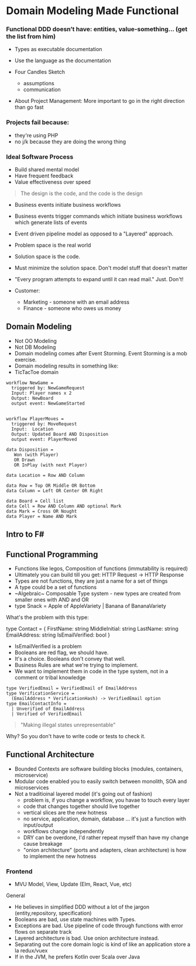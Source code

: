 # Domain Modeling Made Functional

### Functional DDD doesn’t have: entities, value-something… (get the list from him)
- Types as executable documentation
- Use the language as the documentation
- Four Candles Sketch
  - assumptions
  - communication

- About Project Management: More important to go in the right direction than go fast

### Projects fail because:
- they're using PHP
- no j/k because they are doing the wrong thing

### Ideal Software Process
- Build shared mental model
- Have frequent feedback
- Value effectiveness over speed

<blockquote>The design is the code, and the code is the design</blockquote>

- Business events initiate business workflows
- Business events trigger commands which initiate business workflows which generate lists of events
- Event driven pipeline model as opposed to a "Layered" approach.

- Problem space is the real world
- Solution space is the code.
- Must minimize the solution space. Don't model stuff that doesn't matter
- "Every program attempts to expand until it can read mail." Just. Don't!

- Customer:
  - Marketing - someone with an email address
  - Finance - someone who owes us money

## Domain Modeling
- Not OO Modeling
- Not DB Modeling
- Domain modeling comes after Event Storming. Event Storming is a mob exercise.
- Domain modeling results in something like:
- TicTacToe domain
```
workflow NewGame =
  triggered by: NewGameRequest
  Input: Player names x 2
  Output: NewBoard
  output event: NewGameStarted


workflow PlayerMoves =
  triggered by: MoveRequest
  Input:  Location
  Output: Updated Board AND Disposition
  output event: PlayerMoved

data Disposition =
   Won (with Player)
   OR Drawn
   OR InPlay (with next Player)

data Location = Row AND Column

data Row = Top OR Middle OR Bottom
data Column = Left OR Center OR Right

data Board = Cell list
data Cell = Row AND Column AND optional Mark
data Mark = Cross OR Nought
data Player = Name AND Mark
```
## Intro to F#

## Functional Programming
- Functions like legos, Composition of functions (immutability is required)
- Ultimately you can build till you get: HTTP Request -> HTTP Response
- Types are not functions, they are just a name for a set of things
- A type could be a set of functions
- ~Algebraic~ Composable Type system - new types are created from smaller ones with AND and OR
- type Snack = Apple of AppleVariety | Banana of BananaVariety

What's the problem with this type:

type Contact = {
  FirstName: string
  MiddleInitial: string
  LastName: string
  EmailAddress: string
  IsEmailVerified: bool
}

- IsEmailVerified is a problem
- Booleans are red flag, we should have.
- It's a choice. Booleans don't convey that well.
- Business Rules are what we're trying to implement.
- We want to implement them in code in the type system, not in a comment or tribal knowledge
```
type VerifiedEmail = VerifiedEmail of EmailAddress
type VerificationService =
  (EmailAddress * VerificationHash) -> VerifiedEmail option
type EmailContactInfo =
  | Unverified of EmailAddress
  | Verified of VerifiedEmail
```
<blockquote>"Making illegal states unrepresentable"</blockquote>
Why? So you don't have to write code or tests to check it.

## Functional Architecture
- Bounded Contexts are software building blocks (modules, containers, microservice)
- Modular code enabled you to easily switch between monolith, SOA and microservices
- Not a traditioinal layered model (it's going out of fashion)
  - problem is, if you change a workflow, you havae to touch every layer
  - code that changes together should live together
  - vertical slices are the new hotness
  - no service, application, domain, database ... it's just a function with input/output
  - workflows change independently
  - DRY can be overdone, I'd rather repeat myself than have my change cause breakage
  - "onion architecture" (ports and adapters, clean architecture) is how to implement the new hotness
### Frontend
- MVU Model, View, Update (Elm, React, Vue, etc)

General
- He believes in simplified DDD without a lot of the jargon (entity,repository, specification)
- Booleans are bad, use state machines with Types.
- Exceptions are bad. Use pipeline of code through functions with error flows on separate track
- Layered architecture is bad. Use onion architecture instead.
- Separating out the core domain logic is kind of like an application store a la redux/vuex
- If in the JVM, he prefers Kotlin over Scala over Java
